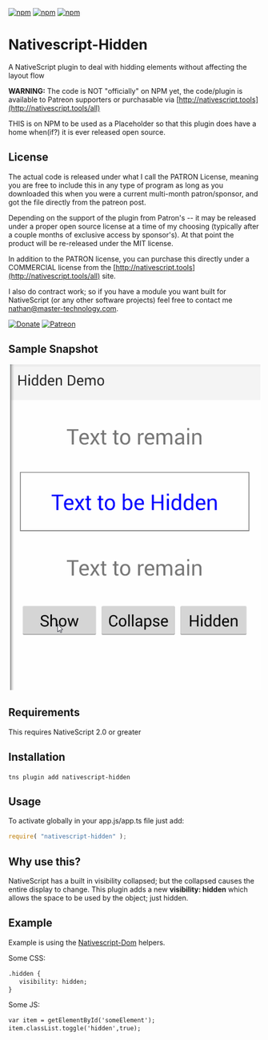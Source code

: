 [![npm](https://img.shields.io/npm/v/nativescript-hidden.svg)](https://www.npmjs.com/package/nativescript-hidden)
[![npm](https://img.shields.io/npm/l/nativescript-hidden.svg)](https://www.npmjs.com/package/nativescript-hidden)
[![npm](https://img.shields.io/npm/dt/nativescript-hidden.svg?label=npm%20d%2fls)](https://www.npmjs.com/package/nativescript-hidden)

# Nativescript-Hidden
A NativeScript plugin to deal with hidding elements without affecting the layout flow 

**WARNING:** The code is NOT "officially" on NPM yet, the code/plugin is available to Patreon supporters or purchasable via 
[http://nativescript.tools](http://nativescript.tools/all)

THIS is on NPM to be used as a Placeholder so that this plugin does have a home when(if?) it is ever released open source.

## License

The actual code is released under what I call the PATRON License, meaning you are free to include this in any type of program as long as you downloaded this when you were a current multi-month patron/sponsor, and got the file directly from the patreon post.  

Depending on the support of the plugin from Patron's -- it may be released under a proper open source license at a time of my choosing (typically after a couple months of exclusive access by sponsor's).  At that point the product will be re-released under the MIT license. 

In addition to the PATRON license, you can purchase this directly under a COMMERCIAL license from the [http://nativescript.tools](http://nativescript.tools/all) site.
 

I also do contract work; so if you have a module you want built for NativeScript (or any other software projects) feel free to contact me [nathan@master-technology.com](mailto://nathan@master-technology.com).

[![Donate](https://img.shields.io/badge/Donate-PayPal-brightgreen.svg?style=plastic)](https://www.paypal.com/cgi-bin/webscr?cmd=_donations&business=HN8DDMWVGBNQL&lc=US&item_name=Nathanael%20Anderson&item_number=nativescript%2dhidden&no_note=1&no_shipping=1&currency_code=USD&bn=PP%2dDonationsBF%3ax%3aNonHosted)
[![Patreon](https://img.shields.io/badge/Pledge-Patreon-brightgreen.svg?style=plastic)](https://www.patreon.com/NathanaelA)


## Sample Snapshot
![Sample](docs/nativescript-hidden.gif)


## Requirements
This requires NativeScript 2.0 or greater

## Installation 

`tns plugin add nativescript-hidden`


## Usage

To activate globally in your app.js/app.ts file just add:

```js
require( "nativescript-hidden" );
```


## Why use this?
NativeScript has a built in visibility collapsed; but the collapsed causes the entire display to change.
This plugin adds a new **visibility: hidden** which allows the space to be used by the object; just hidden.



## Example
Example is using the [Nativescript-Dom](http://github.com/NathanaelA/NativeScript-dom) helpers.


Some CSS:
```
.hidden {
   visibility: hidden;
}
```

Some JS:
```
var item = getElementById('someElement');
item.classList.toggle('hidden',true);
```

